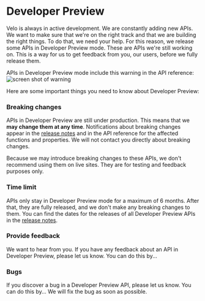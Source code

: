


# Developer Preview


Velo is always in active development. We are constantly adding new APIs. We want to make sure that we're on the right track and that we are building the right things. To do that, we need your help. For this reason, we release some APIs in Developer Preview mode. These are APIs we're still working on. This is a way for us to get feedback from you, our users, before we fully release them.

APIs in Developer Preview mode include this warning in the API reference:
![screen shot of warning]()

Here are some important things you need to know about Developer Preview:

### Breaking changes 



APIs in Developer Preview are still under production. This means that we **may change them at any time**. Notifications about breaking changes appear in the [release notes](/release-notes) and in the API reference for the affected functions and properties. We will not contact you directly about breaking changes. 


Because we may introduce breaking changes to these APIs, we don't recommend using them on live sites. They are for testing and feedback purposes only.

### Time limit 
APIs only stay in Developer Preview mode for a maximum of 6 months. After that, they are fully released, and we don't make any breaking changes to them. You can find the dates for the releases of all Developer Preview APIs in the [release notes](/release-notes).

### Provide feedback 
We want to hear from you. If you have any feedback about an API in Developer Preview, please let us know. You can do this by...

### Bugs 
If you discover a bug in a Developer Preview API, please let us know. You can do this by... We will fix the bug as soon as possible.




 